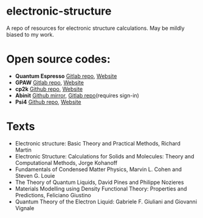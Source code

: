 # electronic-structure
A repo of resources for electronic structure calculations. May be mildly biased to my work.

# Open source codes:

* **Quantum Espresso** [Gitlab repo](https://gitlab.com/QEF/q-e), [Website](https://www.quantum-espresso.org/)
* **GPAW** [Gitlab repo](https://gitlab.com/gpaw/gpaw), [Website](https://wiki.fysik.dtu.dk/gpaw/)
* **cp2k** [Github repo](https://github.com/cp2k/cp2k), [Website](https://www.cp2k.org/)
* **Abinit** [Github mirror](https://github.com/abinit/abinit), [Gitlab repo](https://gitlab.abinit.org/users/sign_in)(requires sign-in)
* **Psi4** [Github repo](https://github.com/psi4/psi4), [Website](http://www.psicode.org)

# Texts
* Electronic structure: Basic Theory and Practical Methods, Richard Martin
* Electronic Structure: Calculations for Solids and Molecules: Theory and Computational Methods, Jorge Kohanoff
* Fundamentals of Condensed Matter Physics, Marvin L. Cohen and Steven G. Louie
* The Theory of Quantum Liquids, David Pines and Philippe Nozieres
* Materials Modelling using Density Functional Theory: Properties and Predictions, Feliciano Giustino
* Quantum Theory of the Electron Liquid: Gabriele F. Giuliani and Giovanni Vignale
